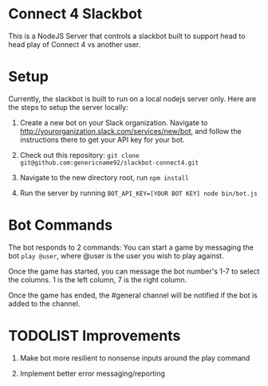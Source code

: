 # Connect 4 Slackbot

This is a NodeJS Server that controls a slackbot built to support head to head play of Connect 4 vs another user.

# Setup

Currently, the slackbot is built to run on a local nodejs server only. Here are the steps to setup the server locally:

1. Create a new bot on your Slack organization. Navigate to http://yourorganization.slack.com/services/new/bot, and follow the instructions there to get your API key for your bot.

2. Check out this repository: `git clone git@github.com:genericname92/slackbot-connect4.git`

3. Navigate to the new directory root, run `npm install`

4. Run the server by running `BOT_API_KEY=[YOUR BOT KEY] node bin/bot.js`

# Bot Commands

The bot responds to 2 commands: You can start a game by messaging the bot `play @user`, where @user is the user you wish to play against.

Once the game has started, you can message the bot number's 1-7 to select the columns. 1 is the left column, 7 is the right column.

Once the game has ended, the #general channel will be notified if the bot is added to the channel.

# TODOLIST Improvements

1. Make bot more resilient to nonsense inputs around the play command

2. Implement better error messaging/reporting
